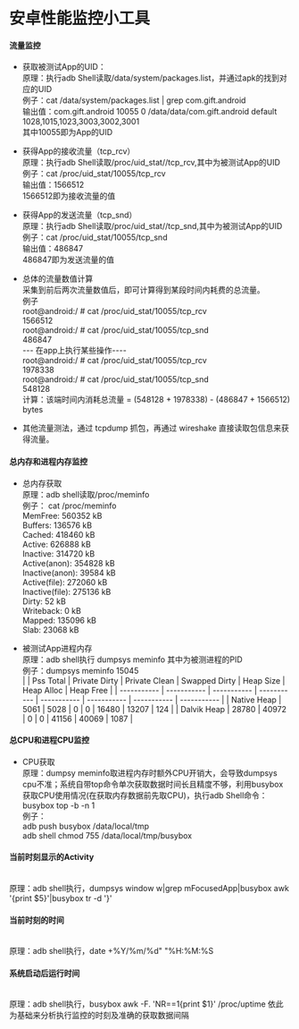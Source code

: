 # 安卓性能监控小工具

#### 流量监控
- 获取被测试App的UID：
<br>原理：执行adb Shell读取/data/system/packages.list，并通过apk的<PKGNAME>找到对应的UID
<br>例子：cat /data/system/packages.list | grep com.gift.android
<br>输出值：com.gift.android 10055 0 /data/data/com.gift.android default 1028,1015,1023,3003,3002,3001
<br>其中10055即为App的UID

- 获得App的接收流量（tcp_rcv）
<br>原理：执行adb Shell读取/proc/uid_stat/<UID>/tcp_rcv,其中<UID>为被测试App的UID
<br>例子：cat /proc/uid_stat/10055/tcp_rcv
<br>输出值：1566512
<br>1566512即为接收流量的值

- 获得App的发送流量（tcp_snd）
<br>原理：执行adb Shell读取/proc/uid_stat/<UID>/tcp_snd,其中<UID>为被测试App的UID
<br>例子：cat /proc/uid_stat/10055/tcp_snd
<br>输出值：486847
<br>486847即为发送流量的值

- 总体的流量数值计算
<br>采集到前后两次流量数值后，即可计算得到某段时间内耗费的总流量。
<br>例子
<br>root@android:/ # cat /proc/uid_stat/10055/tcp_rcv
<br>1566512
<br>root@android:/ # cat /proc/uid_stat/10055/tcp_snd
<br>486847
<br>--- 在app上执行某些操作----
<br>root@android:/ # cat /proc/uid_stat/10055/tcp_rcv
<br>1978338
<br>root@android:/ # cat /proc/uid_stat/10055/tcp_snd
<br>548128
<br>计算：该端时间内消耗总流量 = (548128 + 1978338) - (486847 + 1566512)  bytes

- 其他流量测法，通过 tcpdump 抓包，再通过 wireshake 直接读取包信息来获得流量。


#### 总内存和进程内存监控
- 总内存获取
<br>原理：adb shell读取/proc/meminfo
<br>例子： cat  /proc/meminfo
<br>MemFree:          560352 kB
<br>Buffers:          136576 kB
<br>Cached:           418460 kB
<br>Active:           626888 kB
<br>Inactive:         314720 kB
<br>Active(anon):     354828 kB
<br>Inactive(anon):    39584 kB
<br>Active(file):     272060 kB
<br>Inactive(file):   275136 kB
<br>Dirty:                52 kB
<br>Writeback:             0 kB
<br>Mapped:           135096 kB
<br>Slab:              23068 kB

- 被测试App进程内存
<br>原理：adb shell执行 dumpsys meminfo <PID>其中<PID>为被测进程的PID
<br>例子：dumpsys meminfo 15045<br>
|             | Pss Total | Private Dirty | Private Clean | Swapped Dirty | Heap Size | Heap Alloc | Heap Free |
| ----------- | ----------- | ----------- | ----------- | ----------- | ----------- | ----------- | ----------- |
| Native Heap |   5061    |     5028      |       0       |       0       |   16480   |   13207    |    124    |
| Dalvik Heap |   28780   |     40972     |       0       |       0       |   41156   |   40069    |   1087    |
 
#### 总CPU和进程CPU监控
- CPU获取
<br>原理：dumpsy meminfo取进程内存时额外CPU开销大，会导致dumpsys cpu不准；系统自带top命令单次获取数据时间长且精度不够，利用busybox获取CPU使用情况(在获取内存数据前先取CPU)，执行adb Shell命令：busybox top -b -n 1
<br>例子：
<br>adb push busybox /data/local/tmp
<br>adb shell chmod 755 /data/local/tmp/busybox

#### 当前时刻显示的Activity
<br>原理：adb shell执行，dumpsys window w|grep mFocusedApp|busybox awk '{print $5}'|busybox tr -d '}'



#### 当前时刻的时间
<br>原理：adb shell执行，date +%Y/%m/%d" "%H:%M:%S

#### 系统启动后运行时间
<br>原理：adb shell执行，busybox awk -F. 'NR==1{print $1}' /proc/uptime  依此为基础来分析执行监控的时刻及准确的获取数据间隔


